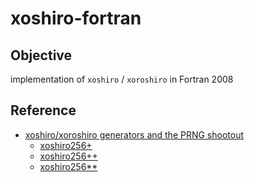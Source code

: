 # xoshiro-fortran #

## Objective ##

implementation of `xoshiro` / `xoroshiro` in Fortran 2008

## Reference ##

- [xoshiro/xoroshiro generators and the PRNG shootout](https://prng.di.unimi.it/)
  - [xoshiro256+](https://prng.di.unimi.it/xoshiro256plus.c)
  - [xoshiro256++](https://prng.di.unimi.it/xoshiro256plusplus.c)
  - [xoshiro256**](https://prng.di.unimi.it/xoshiro256starstar.c)

<!-- EOF -->
